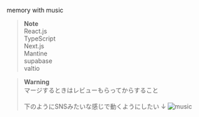 memory with music

>**Note**</br>
>React.js</br>
>TypeScript</br>
>Next.js</br>
>Mantine</br>
>supabase</br>
>valtio</br>


>**Warning**</br>
>マージするときはレビューもらってからすること</br>
><br/>
>下のようにSNSみたいな感じで動くようにしたい
>↓
![music](https://user-images.githubusercontent.com/63860688/174700635-c5b7f866-132d-4cca-9736-dbb601013e1d.png)
